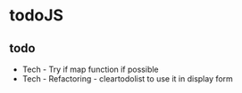 # todoJS

## todo

<ul>
    <li>Tech - Try if map function if possible</li>
    <li>Tech - Refactoring - cleartodolist to use it in display form</li>
</ul>

